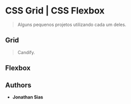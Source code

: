 # CSS Grid | CSS Flexbox
> Alguns pequenos projetos utilizando cada um deles.

## Grid
> Candify.


## Flexbox

## Authors

* **Jonathan Sias** 
